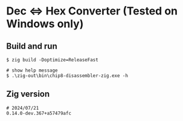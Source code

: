 # Dec <=> Hex Converter (Tested on Windows only)

## Build and run
```
$ zig build -Doptimize=ReleaseFast

# show help message
$ .\zig-out\bin\chip8-disassembler-zig.exe -h
```

## Zig version
```
# 2024/07/21
0.14.0-dev.367+a57479afc
```
